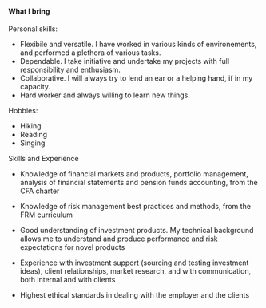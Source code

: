 #### What I bring 

<!-- add tabs-->

Personal skills: 

- Flexibile and versatile. I have worked in various kinds of environements, and performed a plethora of various tasks. 
- Dependable. I take initiative and undertake my projects with full responsibility and enthusiasm. 
- Collaborative. I will always try to lend an ear or a helping hand, if in my capacity. 
- Hard worker and always willing to learn new things.


Hobbies: 
- Hiking
- Reading 
- Singing


Skills and Experience

- Knowledge of financial markets and products, portfolio management, analysis of financial statements and pension funds accounting, from the CFA charter

- Knowledge of risk management best practices and methods, from the FRM curriculum

- Good understanding of investment products. My technical background allows me to understand and produce performance and risk expectations for novel products

- Experience with investment support (sourcing and testing investment ideas), client relationships, market research, and with communication, both internal and with clients

- Highest ethical standards in dealing with the employer and the clients



<!-- 
**I have skills, experience and integrity.** 

#### Q&A

1.How would you describe your approach to client service?
 
Aside from the obvious, which is highest standards in dealing with clients, such as fair dealing, and putting client interests first, I would insist on communication - fair, clear and frequent. 

Information needs to flow both ways, it needs to be taylored by client needs and his level of understanding. 
Some clients are more risk averse than they claim, in the sense that they like the idea of taking risk, but lose their patience quickly when they face losses. They need to be reassured and on the opposite channel, their fears need to be understood and if necessary, steps must be taken towards getting closer to meet their needs, epsecially if they face particular constraints (such as pension funds for ex., who have hard and soft constraints and have to meet liabilities). 

Other clients ignore the risk and fail to see the incumbent losses, especially if they receive quarterly reports and have complicated company structures.

In my experience I always stood ready to provide performance updates or estimates. I regularly answered phone calls in which I had to provide detailed explanations on performance and even performance expectations sometimes.   

2.Provide an example of a time where you identified a unique recommendation to better meet a client objective – how did this recommendation also align with the internal corporate objectives?

At my last job, my recommendations were usually aligned with internal objectives. My former CEO was very experienced, and I had so much to learn from open discussions with him regarding how to achieve client objectives. I was his right hand in providing data support or opposition to his investment ideas. Many times I was acting like a risk manager, holding back on some risky ideas. I didn't have the decision power but the data and facts I provided always had an impact on the final decision.   

I have few examples of cases that didn't work ideally, such as when I was on maternity leave in Q1 2016 and the company launched a long-only strategy trading small gold-mining companies -  the risk was tremendous, and had I been there, I would have provided detailed analysis and simulations to enable an accurate view of the risk profile of this investment. 

Another example was when the CEO and onther analyst released a small article regarding the oil price capacity to rebound from a certain low (back in 2016). They concluded that in seven prior cases the price doubled in less than a year. I drew the attention to that, while the finding was correct, it was incorrect to make inferences based on this, due to the low number of observations. When we built confidence intervals around their prediction, we found we could only predict that the price would be higher in one year, but not by how much.

There were of course times when someone else perceived risks before me (such as the unreliability of published analyst forecasts around turning points). We usually turned all these unwanswered questions we had into research articles. 
 

3.How do you approach investigations? Provide an example of the steps you took to identify a particular risk (relating to a long-term investment) in the past.


I start by looking at historical behavior, and then I perform simulations. If there is a complicated structure, such as a structured product, I try to outline the risk factors. Once we had to analyse a portfolio of structured products for our client, on a consultancy basis. The products were mainly "Worst-of". At maturity the payoff would have been "the worst of three equities' performance". We made 10000 simulations of the terminal values for his holdings, starting from where they were at that point, and found out there was almost no case in which this holding would result in a gain at maturity. We recommended the client to redeem the products and cut losses.    
 

4.Describe your experience working with external research partners.
 

 I used external research a lot, from academic and professional publications, from Bloomberg, Reuters, and so on. We also partnered with banks as external asset managers so I was often reading their publications  - LODH, UBS, Credit suisse and so on. When I was in trouble and I needed help with a more difficult problem I wouldn't hesitate to ask my former PhD colleagues, who were better prepared than I was and were now teaching at famous universities - LSE, SSE, Oslo and others. Such was a case when I asked Cecilia Bustamante about the implications of using IRR instead of TWR, and we wrote a paper rebuffing a book that had just come out, by Simon Lack. (I can send you the paper). We had conversations and conf calls with the Association of Asset Managers who came up with their own rebuttal paper on this book, taking slightly different arguments that ours. I guess their arguments were better, but we were the ones that brought the idea to their doorstep. 

5.Describe your experience developing investment policy or governance best practices. Provide specific examples.

Developing investment policy was unfortunately not among my attributes. I wish I could do an IPS from the start just to test my knowledge from the CFA level 3. Regarding governance best practices, the CFA Code of Conduct was my bible, and our company adopted, at my suggestion, the CFA Institute Asset Manager Code of Conduct. 
 

6.Elaborate on your experience in trend analysis. Provide examples.

I have experience working with time series, including stochastic processes (Brownian motion, mean-reversion, jumps, etc -  lately I freshened my memory of these while studying Python). I'm used to getting my hands dirty with raw data, and making all kinds of regression analysis and statistic inferences, all the way from my bachelor studies through masters to PhD course through my professional work. I have used Excel data analysis, various econometric packages, Matlab and recently Python. 


7.Do you have any experience working on an investment research or strategy team? Provide an example of research or strategy you developed that resulted in elevating business, in your previous roles.

I have been employed as Head of Research at Insch, which was more than just a glorified title for Senior Financial Analyst, because more than half of the work time was on pure research: independent research on financial markets and securities, investment research on our products and ideas, monthly newsletter on recent market developments, and not in the least confidential research and recommendations for client portfolios.  

I couldn't evaluate the impact of my role but it was essential in conducting the Insch business. 

We made a goal of publishing monthly research articles, and in the beginning we very rarely missed a month. Some of our articles were published in professional journals. In later years, our research has become less frequent than monthly, but I believe the quality of it improved. 
 

8.How are markets impacted by different events? Provide a variety of examples.

See some of the Insch publications: 
	- impact of Central Bank policies on the levels and variability of exchange rates
	- impact of Central Bank policies/raising balance sheets on gold prices 
	- increased risk in bond investments in the aftermath of the financial crisis and the low-interest rate environment. 


9.What is your experience with portfolio construction or monitoring of mixed assets? What involvement have you had relative to policy development, benchmarking, investment restraints, modelling client trades, and proposing allocation transactions? Describe your experience in providing research and recommendation for new investment strategies or products.

I have provided support to portfolio management by contructing portfolio proposals and recommendations to the CEO. I have also back-tested an optimized out-of sample trading strategies using matlab.

I constructed the cashflows for the sinking fund investment that our compnay did when it leased oil-producing properties in Canada.
 

10.Describe your experience in developing long-term investment themes - how did you identify the opportunities and risks for your clients?

My approach has been more critical than embracing of investment ideas. The investment ideas often came from clients and from our CEO, who was much more experienced and more knowledgeable than me in the practice of financial instruments, soemtimes we found them in literature, other times from our competitors and relations within the industry. My role was predominantly to verify the validity of these ideas, and many times I was the one who warned against the risk involved in these investments. 
 

11.Describe your experience working with cross-functional teams – how do you build the most effective relationship with colleagues?
 
Being friendly and sociable. We communicated and cooperated but not stepped on eachothers' toes. Within our small team we split responsibilities. We were more like a commando in structure, where everyone applied his own strengths in areas where he felt more comfortable. A colleague of mine was responsible of the IT part - the trading functionality, managing the website, after a while also the email distribution and the social network presence. With my other fianncial analsyst colleagues we sometimes split the client portfolios that we were analysing in our consultancy business, followed by cross-checking eachother. However, we were always willing to lend a helping hand, advice and suggestions. The main source of advice and suggestions was anyway our CEO. 


12.Do you have experience preparing research briefs – i.e., product summaries) 

Yes, I have regularly produced product factsheets, perfomance factsheets, detailed risk reports, product presentations and flyers.  
 

13.Do you have experience mentoring junior staff or interns? What is your approach?

Yes, from my TA in the academy to my Lecturing in Portfolio Management, followed by mentoring students in the CFA Institute competition. At Insch CM I had to mentor 4 interns, at different times, of which two went on to become full-time employees. 

My approach is to treat them like grown-ups, provide feedback, and allow them to bring their own input in the investment recommendations. 

My CEO told me: we are not in the business of managing people, we are in the business of managing money. They are the ones who have to adapt. I guess he was right for a small company, but a large company like BCIM surely need protocols and tools in place for managing people. 

14. 

15.  -->
